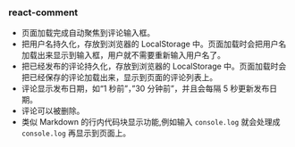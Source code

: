 ### react-comment

- 页面加载完成自动聚焦到评论输入框。 
- 把用户名持久化，存放到浏览器的 LocalStorage 中。页面加载时会把用户名加载出来显示到输入框，用户就不需要重新输入用户名了。
- 把已经发布的评论持久化，存放到浏览器的 LocalStorage 中。页面加载时会把已经保存的评论加载出来，显示到页面的评论列表上。
- 评论显示发布日期，如“1 秒前”，”30 分钟前”，并且会每隔 5 秒更新发布日期。
- 评论可以被删除。
- 类似 Markdown 的行内代码块显示功能,例如输入 `console.log` 就会处理成 <code>console.log</code> 再显示到页面上。